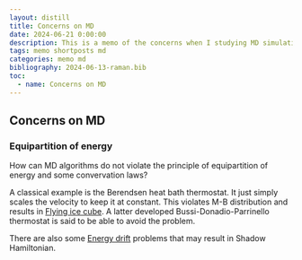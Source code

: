 ```yaml
---
layout: distill
title: Concerns on MD 
date: 2024-06-21 0:00:00
description: This is a memo of the concerns when I studying MD simulations.    
tags: memo shortposts md
categories: memo md
bibliography: 2024-06-13-raman.bib
toc:
  - name: Concerns on MD
---
```


## Concerns on MD

### Equipartition of energy

How can MD algorithms do not violate the principle of equipartition of energy and some convervation laws?  

A classical example is the Berendsen heat bath thermostat. It just simply scales the velocity to keep it at constant. This violates M-B distribution and results in [Flying ice cube](https://en.wikipedia.org/wiki/Flying_ice_cube). A latter developed Bussi-Donadio-Parrinello thermostat is said to be able to avoid the problem.  

There are also some [Energy drift](https://en.wikipedia.org/wiki/Energy_drift) problems that may result in Shadow Hamiltonian.  


